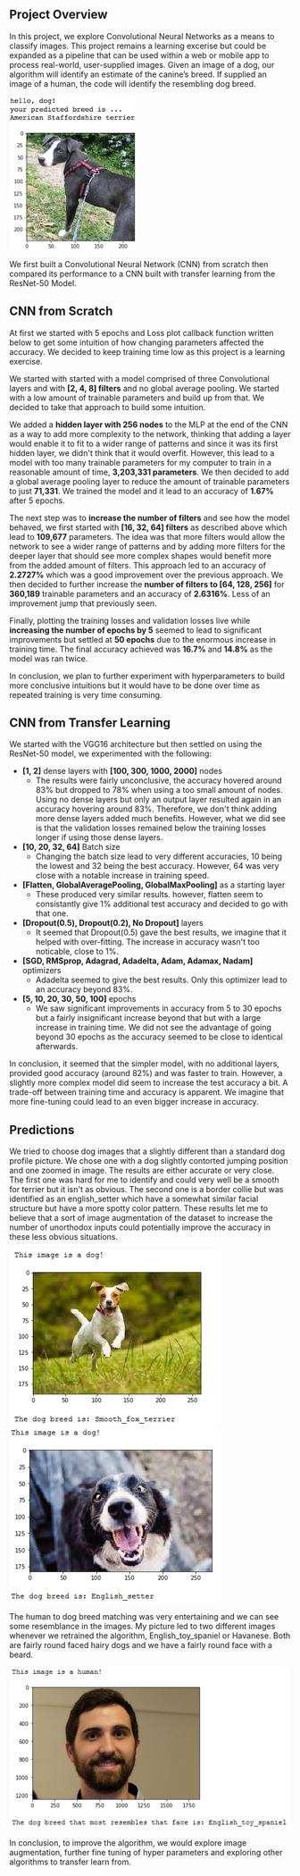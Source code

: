 [//]: # (Image References)

[image1]: ./images/sample_dog_output.png "Sample Output"
[image2]: ./images/vgg16_model.png "VGG-16 Model Keras Layers"
[image3]: ./images/vgg16_model_draw.png "VGG16 Model Figure"


## Project Overview
In this project, we explore Convolutional Neural Networks as a means to classify images. This project remains a learning excerise but could be expanded as a pipeline that can be used within a web or mobile app to process real-world, user-supplied images. Given an image of a dog, our algorithm will identify an estimate of the canine’s breed. If supplied an image of a human, the code will identify the resembling dog breed. 

![Sample Output][image1]

We first built a Convolutional Neural Network (CNN) from scratch then compared its performance to a CNN built with transfer learning from the ResNet-50 Model.

## CNN from Scratch
At first we started with 5 epochs and Loss plot callback function written below to get some intuition of how changing parameters affected the accuracy. We decided to keep training time low as this project is a learning exercise.

We started with started with a model comprised of three Convolutional layers and with **[2, 4, 8] filters** and no global average pooling. We started with a low amount of trainable parameters and build up from that. We decided to take that approach to build some intuition. 

We added a **hidden layer with 256 nodes** to the MLP at the end of the CNN as a way to add more complexity to the network, thinking that adding a layer would  enable it to fit to a wider range of patterns and since it was its first hidden layer, we didn't think that it would overfit. However, this lead to a model with too many trainable parameters for my computer to train in a reasonable amount of time, **3,203,331 parameters**. We then decided to add a global average pooling layer to reduce the amount of trainable parameters to just **71,331**. We trained the model and it lead to an accuracy of **1.67%** after 5 epochs.

The next step was to **increase the number of filters** and see how the model behaved, we first started with **[16, 32, 64] filters** as described above which lead to **109,677** parameters. The idea was that more filters would allow the network to see a wider range of patterns and by adding more filters for the deeper layer that should see more complex shapes would benefit more from the added amount of filters. This approach led to an accuracy of **2.2727%** which was a good improvement over the previous approach. We then decided to further increase the **number of filters to [64, 128, 256]** for **360,189** trainable parameters and an accuracy of **2.6316%**. Less of an improvement jump that previously seen.

Finally, plotting the training losses and validation losses live while **increasing the number of epochs by 5** seemed to lead to significant improvements but settled at **50 epochs** due to the enormous increase in training time. The final accuracy achieved was **16.7%** and **14.8%** as the model was ran twice.

In conclusion, we plan to further experiment with hyperparameters to build more conclusive intuitions but it would have to be done over time as repeated training is very time consuming.

## CNN from Transfer Learning
We started with the VGG16 architecture but then settled on using the ResNet-50 model, we experimented with the following:
- **[1, 2]** dense layers with **[100, 300, 1000, 2000]** nodes
    - The results were fairly unconclusive, the accuracy hovered around 83% but dropped to 78% when using a too small amount of nodes. Using no dense layers but only an output layer resulted again in an accuracy hovering around 83%. Therefore, we don't think adding more dense layers added much benefits. However, what we did see is that the validation losses remained below the training losses longer if using those dense layers.
- **[10, 20, 32, 64]** Batch size
    - Changing the batch size lead to very different accuracies, 10 being the lowest and 32 being the best accuracy. However, 64 was very close with a notable increase in training speed. 
- **[Flatten, GlobalAveragePooling, GlobalMaxPooling]** as a starting layer
    - These produced very similar results. however, flatten seem to consistantly give 1% additional test accuracy and decided to go with that one.
- **[Dropout(0.5), Dropout(0.2), No Dropout]** layers
    - It seemed that Dropout(0.5) gave the best results, we imagine that it helped with over-fitting. The increase in accuracy wasn't too noticable, close to 1%.
- **[SGD, RMSprop, Adagrad, Adadelta, Adam, Adamax, Nadam]** optimizers
    - Adadelta seemed to give the best results. Only this optimizer lead to an accuracy beyond 83%.
- **[5, 10, 20, 30, 50, 100]** epochs
    - We saw significant improvements in accuracy from 5 to 30 epochs but a fairly insignificant increase beyond that but with a large increase in training time. We did not see the advantage of going beyond 30 epochs as the accuracy seemed to be close to identical afterwards.

In conclusion, it seemed that the simpler model, with no additional layers,  provided good accuracy (around 82%) and was faster to train. However, a slightly more complex model did seem to increase the test accuracy a bit. A trade-off between training time and accuracy is apparent. We imagine that more fine-tuning could lead to an even bigger increase in accuracy.

## Predictions
We tried to choose dog images that a slightly different than a standard dog profile picture. We chose one with a dog slightly contorted jumping position and one zoomed in image. The results are either accurate or very close. The first one was hard for me to identify and could very well be a smooth for terrier but it isn't as obvious. The second one is a border collie but was identified as an english_setter which have a somewhat similar facial structure but have a more spotty color pattern. These results let me to believe that a sort of image augmentation of the dataset to increase the number of unorthodox inputs could potentially improve the accuracy in these less obvious situations. 

![](images/1.png)
![](images/2.png)

The human to dog breed matching was very entertaining and we can see some resemblance in the images. My picture led to two different images whenever we retrained the algorithm, English_toy_spaniel or Havanese. Both are fairly round faced hairy dogs and we have a fairly round face with a beard.

![](images/3.png)

In conclusion, to improve the algorithm, we would explore image augmentation, further fine tuning of hyper parameters and exploring other algorithms to transfer learn from.
